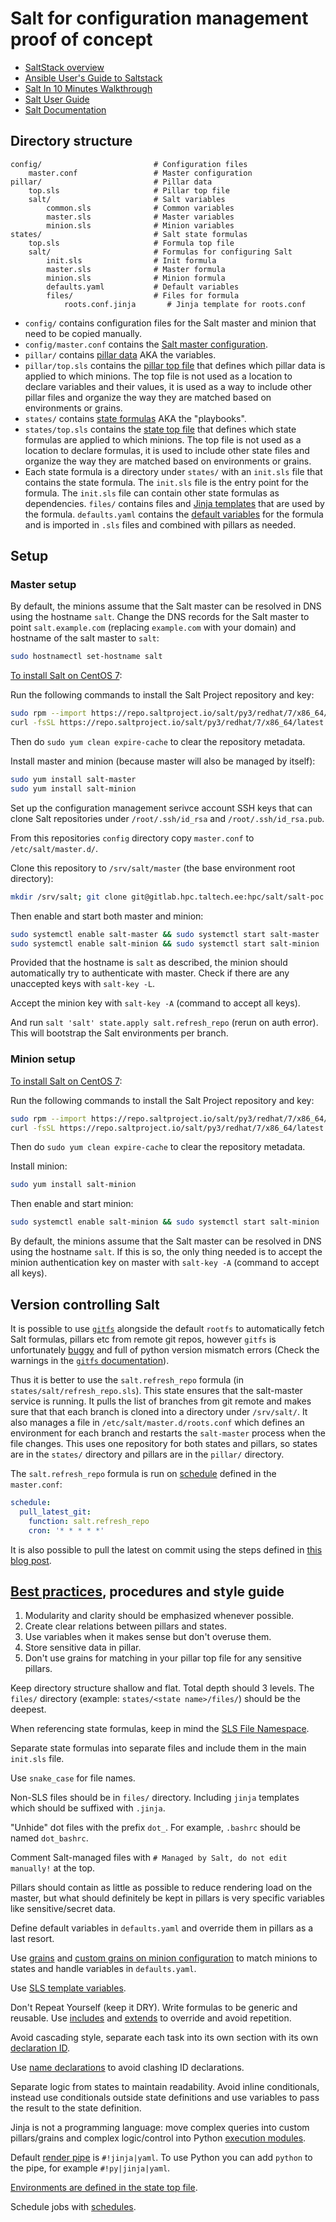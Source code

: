 # Salt for configuration management proof of concept

- [SaltStack overview](https://saidvandeklundert.net/2020-03-20-saltstack-overview/)
- [Ansible User's Guide to Saltstack](https://docs.jamfox.dev/content/devops/saltstack-for-ansible/)
- [Salt In 10 Minutes Walkthrough](https://docs.saltproject.io/en/master/topics/tutorials/walkthrough.html)
- [Salt User Guide](https://docs.saltproject.io/salt/user-guide/en/latest/)
- [Salt Documentation](https://docs.saltproject.io/en/latest/contents.html)

## Directory structure

```
config/                         # Configuration files
    master.conf                 # Master configuration
pillar/                         # Pillar data                      
    top.sls                     # Pillar top file
    salt/                       # Salt variables
        common.sls              # Common variables
        master.sls              # Master variables          
        minion.sls              # Minion variables
states/                         # Salt state formulas
    top.sls                     # Formula top file
    salt/                       # Formulas for configuring Salt
        init.sls                # Init formula          
        master.sls              # Master formula
        minion.sls              # Minion formula
        defaults.yaml           # Default variables
        files/                  # Files for formula
            roots.conf.jinja       # Jinja template for roots.conf
```

- `config/` contains configuration files for the Salt master and minion that need to be copied manually.
- `config/master.conf` contains the [Salt master configuration](https://docs.saltproject.io/en/latest/ref/configuration/master.html).
- `pillar/` contains [pillar data](https://docs.saltproject.io/en/latest/topics/tutorials/pillar.html) AKA the variables.
- `pillar/top.sls` contains the [pillar top file](https://docs.saltproject.io/en/latest/topics/pillar/index.html#declaring-the-master-pillar) that defines which pillar data is applied to which minions. The top file is not used as a location to declare variables and their values, it is used as a way to include other pillar files and organize the way they are matched based on environments or grains.
- `states/` contains [state formulas](https://docs.saltproject.io/en/latest/topics/tutorials/states_pt1.html#states-tutorial) AKA the "playbooks".
- `states/top.sls` contains the [state top file](https://docs.saltproject.io/en/latest/ref/states/top.html) that defines which state formulas are applied to which minions. The top file is not used as a location to declare formulas, it is used to include other state files and organize the way they are matched based on environments or grains.
- Each state formula is a directory under `states/` with an `init.sls` file that contains the state formula. The `init.sls` file is the entry point for the formula. The `init.sls` file can contain other state formulas as dependencies. `files/` contains files and [Jinja templates](https://docs.saltproject.io/en/latest/topics/jinja/index.html) that are used by the formula. `defaults.yaml` contains the [default variables](https://stackoverflow.com/a/34345785) for the formula and is imported in `.sls` files and combined with pillars as needed.

## Setup

### Master setup

By default, the minions assume that the Salt master can be resolved in DNS using the hostname `salt`. Change the DNS records for the Salt master to point `salt.example.com` (replacing `example.com` with your domain) and hostname of the salt master to `salt`: 

```bash
sudo hostnamectl set-hostname salt
```

[To install Salt on CentOS 7](https://docs.saltproject.io/salt/install-guide/en/latest/topics/install-by-operating-system/centos.html#install-onedir-packages-of-salt-on-centos-7):

Run the following commands to install the Salt Project repository and key:

```bash
sudo rpm --import https://repo.saltproject.io/salt/py3/redhat/7/x86_64/latest/SALTSTACK-GPG-KEY.pub
curl -fsSL https://repo.saltproject.io/salt/py3/redhat/7/x86_64/latest.repo | sudo tee /etc/yum.repos.d/salt.repo
```

Then do `sudo yum clean expire-cache` to clear the repository metadata.

Install master and minion (because master will also be managed by itself): 

```bash
sudo yum install salt-master
sudo yum install salt-minion
```

Set up the configuration management serivce account SSH keys that can clone Salt repositories under `/root/.ssh/id_rsa` and `/root/.ssh/id_rsa.pub`. 

From this repositories `config` directory copy `master.conf` to `/etc/salt/master.d/`.

Clone this repository to `/srv/salt/master` (the base environment root directory):

```bash
mkdir /srv/salt; git clone git@gitlab.hpc.taltech.ee:hpc/salt/salt-poc.git /srv/salt/master
```

Then enable and start both master and minion:

```bash
sudo systemctl enable salt-master && sudo systemctl start salt-master
sudo systemctl enable salt-minion && sudo systemctl start salt-minion
```

Provided that the hostname is `salt` as described, the minion should automatically try to authenticate with master. Check if there are any unaccepted keys with `salt-key -L`.

Accept the minion key with `salt-key -A` (command to accept all keys).

And run `salt 'salt' state.apply salt.refresh_repo` (rerun on auth error). This will bootstrap the Salt environments per branch.

### Minion setup

[To install Salt on CentOS 7](https://docs.saltproject.io/salt/install-guide/en/latest/topics/install-by-operating-system/centos.html#install-onedir-packages-of-salt-on-centos-7):

Run the following commands to install the Salt Project repository and key:

```bash
sudo rpm --import https://repo.saltproject.io/salt/py3/redhat/7/x86_64/latest/SALTSTACK-GPG-KEY.pub
curl -fsSL https://repo.saltproject.io/salt/py3/redhat/7/x86_64/latest.repo | sudo tee /etc/yum.repos.d/salt.repo
```

Then do `sudo yum clean expire-cache` to clear the repository metadata.

Install minion: 

```bash
sudo yum install salt-minion
```

Then enable and start minion:

```bash
sudo systemctl enable salt-minion && sudo systemctl start salt-minion
```

By default, the minions assume that the Salt master can be resolved in DNS using the hostname `salt`. If this is so, the only thing needed is to accept the minion authentication key on master with `salt-key -A` (command to accept all keys).


## Version controlling Salt

It is possible to use [`gitfs`](https://docs.saltproject.io/en/latest/topics/tutorials/gitfs.html) alongside the default `rootfs` to automatically fetch Salt formulas, pillars etc from remote git repos, however `gitfs` is unfortunately [buggy](https://github.com/saltstack/salt/issues?utf8=%E2%9C%93&q=is%3Aissue+is%3Aopen+gitfs) and full of python version mismatch errors (Check the warnings in the [`gitfs` documentation](https://docs.saltproject.io/en/latest/topics/tutorials/gitfs.html)). 

Thus it is better to use the `salt.refresh_repo` formula (in `states/salt/refresh_repo.sls`). This state ensures that the salt-master service is running. It pulls the list of branches from git remote and makes sure that that each branch is cloned into a directory under `/srv/salt/`. It also manages a file in `/etc/salt/master.d/roots.conf` which defines an environment for each branch and restarts the `salt-master` process when the file changes. This uses one repository for both states and pillars, so states are in the `states/` directory and pillars are in the `pillar/` directory.

The `salt.refresh_repo` formula is run on [schedule](https://docs.saltproject.io/en/latest/topics/jobs/index.html#scheduling-jobs) defined in the `master.conf`: 

```yaml
schedule:
  pull_latest_git:
    function: salt.refresh_repo
    cron: '* * * * *'
```

It is also possible to pull the latest on commit using the steps defined in [this blog post](https://clinta.github.io/salt-git-nogitfs/).

## [Best practices](https://docs.saltproject.io/en/latest/topics/best_practices.html), procedures and style guide

1. Modularity and clarity should be emphasized whenever possible.
2. Create clear relations between pillars and states.
3. Use variables when it makes sense but don't overuse them.
4. Store sensitive data in pillar.
5. Don't use grains for matching in your pillar top file for any sensitive pillars.

Keep directory structure shallow and flat. Total depth should 3 levels. The `files/` directory (example: `states/<state name>/files/`) should be the deepest.

When referencing state formulas, keep in mind the [SLS File Namespace](https://docs.saltproject.io/en/latest/topics/tutorials/states_pt1.html#install-the-package). 

Separate state formulas into separate files and include them in the main `init.sls` file.

Use `snake_case` for file names.

Non-SLS files should be in `files/` directory. Including `jinja` templates which should be suffixed with `.jinja`.

"Unhide" dot files with the prefix `dot_`. For example, `.bashrc` should be named `dot_bashrc`.

Comment Salt-managed files with `# Managed by Salt, do not edit manually!` at the top.

Pillars should contain as little as possible to reduce rendering load on the master, but what should definitely be kept in pillars is very specific variables like sensitive/secret data. 

Define default variables in `defaults.yaml` and override them in pillars as a last resort.

Use [grains](https://docs.saltproject.io/en/latest/topics/grains/) and [custom grains on minion configuration](https://docs.saltproject.io/en/latest/topics/grains/#grains-in-the-minion-config) to match minions to states and handle variables in `defaults.yaml`.

Use [SLS template variables](https://docs.saltproject.io/en/latest/ref/states/vars.html).

Don't Repeat Yourself (keep it DRY). Write formulas to be generic and reusable. Use [includes](https://docs.saltproject.io/en/latest/ref/states/include.html) and [extends](https://docs.saltproject.io/en/latest/ref/states/extend.html) to override and avoid repetition.

Avoid cascading style, separate each task into its own section with its own [declaration ID](https://docs.saltproject.io/en/latest/ref/states/highstate.html#id-declaration).

Use [name declarations](https://docs.saltproject.io/en/latest/ref/states/highstate.html#name-declaration) to avoid clashing ID declarations.

Separate logic from states to maintain readability. Avoid inline conditionals, instead use conditionals outside state definitions and use variables to pass the result to the state definition.

Jinja is not a programming language: move complex queries into custom pillars/grains and complex logic/control into Python [execution modules](https://docs.saltproject.io/en/latest/ref/modules/index.html).

Default [render pipe](https://docs.saltproject.io/en/latest/ref/renderers/index.html) is `#!jinja|yaml`. To use Python you can add `python` to the pipe, for example `#!py|jinja|yaml`.

[Environments are defined in the state top file](https://docs.saltproject.io/en/latest/ref/states/top.html).

Schedule jobs with [schedules](https://docs.saltproject.io/en/latest/topics/jobs/index.html#scheduling-jobs).
